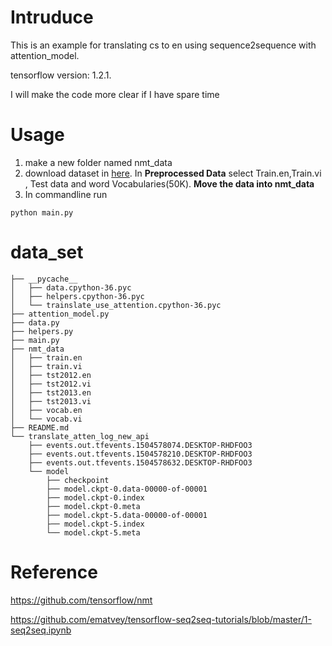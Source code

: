 # Intruduce
This is an example for translating cs to en using sequence2sequence with attention_model.

tensorflow version: 1.2.1.

I will make the code more clear if I have spare time
# Usage
1. make a new folder named nmt_data
2. download dataset in [here](https://nlp.stanford.edu/projects/nmt/). In **Preprocessed Data** select Train.en,Train.vi , Test data and word Vocabularies(50K). **Move the data into nmt_data**
3. In commandline run
```
python main.py
```
# data_set

```
├── __pycache__
│   ├── data.cpython-36.pyc
│   ├── helpers.cpython-36.pyc
│   └── trainslate_use_attention.cpython-36.pyc
├── attention_model.py
├── data.py
├── helpers.py
├── main.py
├── nmt_data
│   ├── train.en
│   ├── train.vi
│   ├── tst2012.en
│   ├── tst2012.vi
│   ├── tst2013.en
│   ├── tst2013.vi
│   ├── vocab.en
│   └── vocab.vi
├── README.md
└── translate_atten_log_new_api
    ├── events.out.tfevents.1504578074.DESKTOP-RHDFOO3
    ├── events.out.tfevents.1504578210.DESKTOP-RHDFOO3
    ├── events.out.tfevents.1504578632.DESKTOP-RHDFOO3
    └── model
        ├── checkpoint
        ├── model.ckpt-0.data-00000-of-00001
        ├── model.ckpt-0.index
        ├── model.ckpt-0.meta
        ├── model.ckpt-5.data-00000-of-00001
        ├── model.ckpt-5.index
        └── model.ckpt-5.meta
```
# Reference
https://github.com/tensorflow/nmt

https://github.com/ematvey/tensorflow-seq2seq-tutorials/blob/master/1-seq2seq.ipynb
